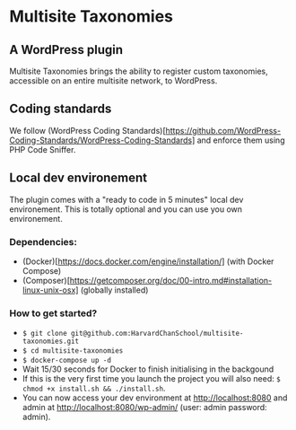 # Multisite Taxonomies
## A WordPress plugin
Multisite Taxonomies brings the ability to register custom taxonomies, accessible on an entire multisite network, to WordPress.

## Coding standards
We follow (WordPress Coding Standards)[https://github.com/WordPress-Coding-Standards/WordPress-Coding-Standards] and enforce them using PHP Code Sniffer.

## Local dev environement
The plugin comes with a "ready to code in 5 minutes" local dev environement. This is totally optional and you can use you own environement.

### Dependencies:
- (Docker)[https://docs.docker.com/engine/installation/] (with Docker Compose)
- (Composer)[https://getcomposer.org/doc/00-intro.md#installation-linux-unix-osx] (globally installed)

### How to get started?
- `$ git clone git@github.com:HarvardChanSchool/multisite-taxonomies.git`
- `$ cd multisite-taxonomies`
- `$ docker-compose up -d`
- Wait 15/30 seconds for Docker to finish initialising in the backgound
- If this is the very first time you launch the project you will also need: `$ chmod +x install.sh && ./install.sh`.
- You can now access your dev environment at [http://localhost:8080]() and admin at [http://localhost:8080/wp-admin/]() (user: admin password: admin).
